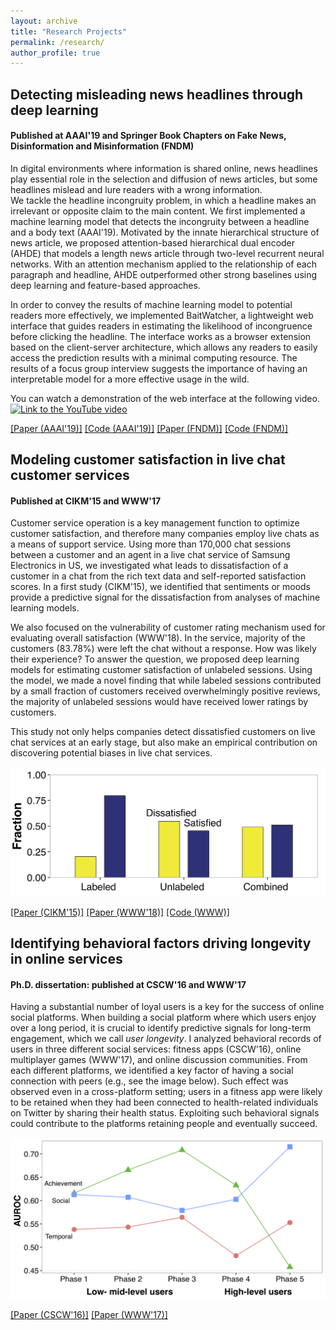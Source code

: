 ```yaml
---
layout: archive
title: "Research Projects"
permalink: /research/
author_profile: true
---
```


## Detecting misleading news headlines through deep learning 
#### Published at AAAI'19 and Springer Book Chapters on Fake News, Disinformation and Misinformation (FNDM)

In digital environments where information is shared online, news headlines play essential role in the selection and diffusion of news articles,
but some headlines mislead and lure readers with a wrong information.  
We tackle the headline incongruity problem, in which a headline makes an irrelevant or opposite claim to the main content.
We first implemented a machine learning model that detects the incongruity between a headline and a body text (AAAI'19).
Motivated by the innate hierarchical structure of news article, we proposed attention-based hierarchical dual encoder (AHDE) that models a length news article through two-level recurrent neural networks.
With an attention mechanism applied to the relationship of each paragraph and headline, AHDE outperformed other strong baselines using deep learning and feature-based approaches. 

In order to convey the results of machine learning model to potential readers more effectively, 
we implemented BaitWatcher, a lightweight web interface that guides readers in estimating the likelihood of incongruence before clicking the headline.
The interface works as a browser extension based on the client-server architecture, which allows any readers to easily access the prediction results with a minimal computing resource.
The results of a focus group interview suggests the importance of having an interpretable model for a more effective usage in the wild.

You can watch a demonstration of the web interface at the following video.
[![Link to the YouTube video](https://img.youtube.com/vi/XehbK4YqsYI/0.jpg)](https://www.youtube.com/watch?v=XehbK4YqsYI)

[[Paper (AAAI'19)]](https://www.aaai.org/ojs/index.php/AAAI/article/view/3756) [[Code (AAAI'19)]](https://github.com/david-yoon/detecting-incongruity)
[[Paper (FNDM)]](https://www.springer.com/gp/book/9783030426989) [[Code (FNDM)]](https://github.com/bywords/BaitWatcher)

  



## Modeling customer satisfaction in live chat customer services 
#### Published at CIKM'15 and WWW'17

Customer service operation is a key management function to optimize customer satisfaction, and therefore many companies employ live chats as a means of support service.
Using more than 170,000 chat sessions between a customer and an agent in a live chat service of Samsung Electronics in US, we investigated what leads to dissatisfaction of a customer in a chat from the rich text data and self-reported satisfaction scores.
In a first study (CIKM'15), we identified that sentiments or moods provide a predictive signal for the dissatisfaction from analyses of machine learning models. 

We also focused on the vulnerability of customer rating mechanism used for evaluating overall satisfaction (WWW'18). In the service, majority of the customers (83.78%) were left the chat without a response. How was likely their experience?
To answer the question, we proposed deep learning models for estimating customer satisfaction of unlabeled sessions. 
Using the model, we made a novel finding that while labeled sessions contributed by a small fraction of customers received overwhelmingly positive reviews, the majority of unlabeled sessions would have received lower ratings by customers. 

This study not only helps companies detect dissatisfied customers on live chat services at an early stage, but also make an empirical contribution on discovering potential biases in live chat services.  

![Distribution of customer satisfaction across different types of datasets](/images/www18_dist.png)

[[Paper (CIKM'15)]](https://dl.acm.org/doi/abs/10.1145/2806416.2806621) [[Paper (WWW'18)]](https://dl.acm.org/doi/abs/10.1145/3184558.3186579) [[Code (WWW)]](https://github.com/bywords/Positivity-Bias-Livechat)



## Identifying behavioral factors driving longevity in online services
#### Ph.D. dissertation: published at CSCW'16 and WWW'17

Having a substantial number of loyal users is a key for the success of online social platforms. When building a social platform where which users enjoy over a long period, it is crucial to identify predictive signals for long-term engagement, which we call *user longevity*. 
I analyzed behavioral records of users in three different social services: fitness apps (CSCW'16), online multiplayer games (WWW'17), and online discussion communities. 
From each different platforms, we identified a key factor of having a social connection with peers (e.g., see the image below).
Such effect was observed even in a cross-platform setting; users in a fitness app were likely to be retained when they had been connected to health-related individuals on Twitter by sharing their health status.
Exploiting such behavioral signals could contribute to the platforms retaining people and eventually succeed.

![Importance of three different factors over time](/images/www17_perf.png)

[[Paper (CSCW'16)]](https://dl.acm.org/doi/abs/10.1145/2818048.2819921) [[Paper (WWW'17)]](https://dl.acm.org/doi/abs/10.1145/3041021.3054176)


